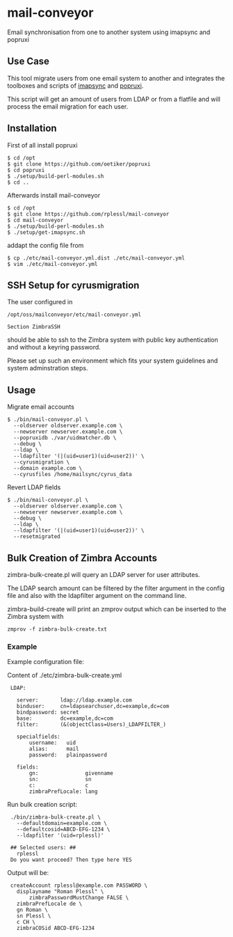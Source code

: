 mail-conveyor
=============
Email synchronisation from one to another system using imapsync and popruxi

Use Case
--------
This tool migrate users from one email system to another and integrates
the toolboxes and scripts of [imapsync](https://github.com/imapsync/imapsync)
and [popruxi](https://github.com/oetiker/popruxi).

This script will get an amount of users from LDAP or from a flatfile and will
process the email migration for each user.


Installation
------------

First of all install popruxi

    $ cd /opt
    $ git clone https://github.com/oetiker/popruxi
    $ cd popruxi
    $ ./setup/build-perl-modules.sh
    $ cd ..

Afterwards install mail-conveyor

    $ cd /opt
    $ git clone https://github.com/rplessl/mail-conveyor
    $ cd mail-conveyor
    $ ./setup/build-perl-modules.sh
    $ ./setup/get-imapsync.sh

addapt the config file from

    $ cp ./etc/mail-conveyor.yml.dist ./etc/mail-conveyor.yml
    $ vim ./etc/mail-conveyor.yml


SSH Setup for cyrusmigration
----------------------------
The user configured in 

    /opt/oss/mailconveyor/etc/mail-conveyor.yml

    Section ZimbraSSH

should be able to ssh to the Zimbra system with public key authentication
and without a keyring password. 

Please set up such an environment which fits your system guidelines and
system adminstration steps.


Usage
-----
Migrate email accounts

    $ ./bin/mail-conveyor.pl \
      --oldserver oldserver.example.com \
      --newserver newserver.example.com \
      --popruxidb ./var/uidmatcher.db \
      --debug \
      --ldap \
      --ldapfilter '(|(uid=user1)(uid=user2))' \
      --cyrusmigration \
      --domain example.com \      
      --cyrusfiles /home/mailsync/cyrus_data 

Revert LDAP fields

    $ ./bin/mail-conveyor.pl \
      --oldserver oldserver.example.com \
      --newserver newserver.example.com \
      --debug \
      --ldap \
      --ldapfilter '(|(uid=user1)(uid=user2))' \
      --resetmigrated


Bulk Creation of Zimbra Accounts
--------------------------------
zimbra-bulk-create.pl will query an LDAP server for user attributes. 

The LDAP search amount can be filtered by the filter argument in the 
config file and also with the ldapfilter argument on the command line.

zimbra-build-create will print an zmprov output which can be inserted
to the Zimbra system with

    zmprov -f zimbra-bulk-create.txt

### Example

Example configuration file:

Content of ./etc/zimbra-bulk-create.yml

     LDAP:
  
       server:       ldap://ldap.example.com
       binduser:     cn=ldapsearchuser,dc=example,dc=com
       bindpassword: secret
       base:         dc=example,dc=com
       filter:       (&(objectClass=Users)_LDAPFILTER_)

       specialfields:
           username:   uid
           alias:      mail
           password:   plainpassword

       fields:
           gn:               givenname
           sn:               sn
           c:                c
           zimbraPrefLocale: lang

Run bulk creation script:

     ./bin/zimbra-bulk-create.pl \
       --defaultdomain=example.com \
       --defaultcosid=ABCD-EFG-1234 \
       --ldapfilter '(uid=rplessl)'

     ## Selected users: ##
       rplessl
     Do you want proceed? Then type here YES

Output will be:

     createAccount rplessl@example.com PASSWORD \
	   displayname "Roman Plessl" \
           zimbraPasswordMustChange FALSE \
	   zimbraPrefLocale de \
	   gn Roman \
	   sn Plessl \
	   c CH \
	   zimbraCOSid ABCD-EFG-1234
